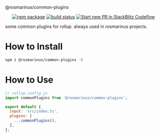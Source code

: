 @rosmarinus/common-plugins

<p align="center">
  <a href="https://www.npmjs.com/package/@rosmarinus/common-plugins"><img src="https://img.shields.io/npm/v/@rosmarinus/common-plugins" alt="npm package"></a>
  <a href="https://github.com/rosmarinus-project/common-plugins/actions/workflows/publish.yml"><img src="https://github.com/rosmarinus-project/common-plugins/actions/workflows/publish.yml/badge.svg" alt="build status"></a>
  <a href="https://pr.new/rosmarinus-project/common-plugins"><img src="https://developer.stackblitz.com/img/start_pr_dark_small.svg" alt="Start new PR in StackBlitz Codeflow"></a>
</p>

some common plugins for rollup. always used in rosmarinus projects.

# How to Install

```bash
npm i @rosmarinus/common-plugins -D
```

# How to Use

```js
// rollup.config.js
import commonPlugins from '@rosmarinus/common-plugins';

export default {
  input: 'src/index.ts',
  plugins: [
    ...commonPlugins(),
  ],
};
```
